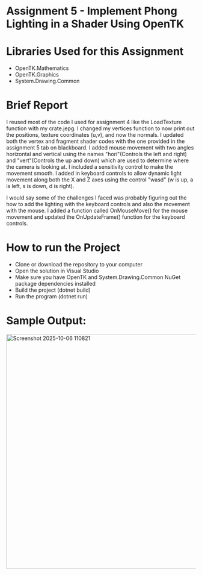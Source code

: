 # Assignment 5 - Implement Phong Lighting in a Shader Using OpenTK

# Libraries Used for this Assignment
- OpenTK.Mathematics
- OpenTK.Graphics
- System.Drawing.Common

# Brief Report
I reused most of the code I used for assignment 4 like the LoadTexture function with my crate.jepg. I changed my vertices function to now print out the positions, texture coordinates (u,v), and now the normals. I updated both the vertex and fragment shader codes with the one provided in the assignment 5 tab on blackboard. I added mouse movement with two angles horizontal and vertical using the names "hori"(Controls the left and right) and "vert"(Controls the up and down) which are used to determine where the camera is looking at. I included a sensitivity control to make the movement smooth. I added in keyboard controls to allow dynamic light movement along both the X and Z axes using the control "wasd" (w is up, a is left, s is down, d is right). 

I would say some of the challenges I faced was probably figuring out the how to add the lighting with the keyboard controls and also the movement with the mouse. I added a function called OnMouseMove() for the mouse movement and updated the OnUpdateFrame() function for the keyboard controls.


# How to run the Project
- Clone or download the repository to your computer
- Open the solution in Visual Studio
- Make sure you have OpenTK and System.Drawing.Common NuGet package dependencies installed
- Build the project (dotnet build)
- Run the program (dotnet run)

# Sample Output:
<img width="725" height="623" alt="Screenshot 2025-10-06 110821" src="https://github.com/user-attachments/assets/843238df-d8c2-449f-a758-c5a2cbf806ad" />


